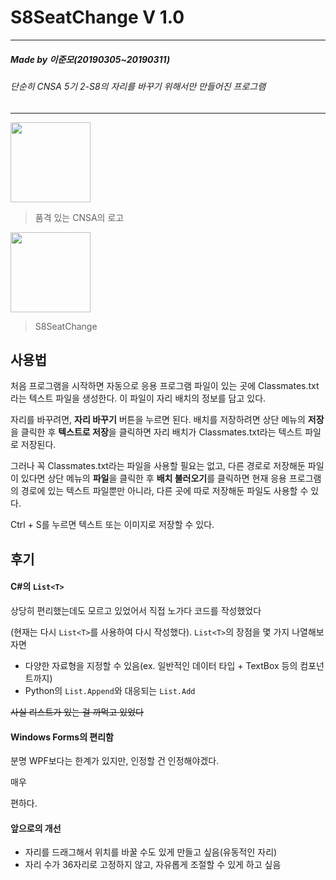 # S8SeatChange V 1.0

-------
##### Made by 이준모(20190305~20190311)
###### 단순히 CNSA 5기 2-S8의 자리를 바꾸기 위해서만 만들어진 프로그램
-------

<img src="https://cnsa.hs.kr/images/hpm/intro/img_MHP1_02_02_09.png" width="128px" height="128px"></img>
>품격 있는 CNSA의 로고

<img src="https://image.flaticon.com/icons/svg/339/339779.svg" width="128px" height="128px"></img>
>S8SeatChange

## 사용법
처음 프로그램을 시작하면 자동으로 응용 프로그램 파일이 있는 곳에 Classmates.txt라는 텍스트 파일을 생성한다. 이 파일이 자리 배치의 정보를 담고 있다.

자리를 바꾸려면, **자리 바꾸기** 버튼을 누르면 된다. 배치를 저장하려면 상단 메뉴의 **저장**을 클릭한 후 **텍스트로 저장**을 클릭하면 자리 배치가 Classmates.txt라는 텍스트 파일로 저장된다.

그러나 꼭 Classmates.txt라는 파일을 사용할 필요는 없고, 다른 경로로 저장해둔 파일이 있다면 상단 메뉴의 **파일**을 클릭한 후 **배치 불러오기**를 클릭하면 현재 응용 프로그램의 경로에 있는 텍스트 파일뿐만 아니라, 다른 곳에 따로 저장해둔 파일도 사용할 수 있다.

Ctrl + S를 누르면 텍스트 또는 이미지로 저장할 수 있다.


## 후기
#### C#의 `List<T>`
  상당히 편리했는데도 모르고 있었어서 직접 노가다 코드를 작성했었다
  
  (현재는 다시 `List<T>`를 사용하여 다시 작성했다).
  `List<T>`의 장점을 몇 가지 나열해보자면
  
  - 다양한 자료형을 지정할 수 있음(ex. 일반적인 데이터 타입 + TextBox 등의 컴포넌트까지)
  - Python의 `List.Append`와 대응되는 `List.Add`
  
~~사실 리스트가 있는 걸 까먹고 있었다~~

#### Windows Forms의 편리함
  분명 WPF보다는 한계가 있지만, 인정할 건 인정해야겠다.
  
  매우
  
  편하다.
  
#### 앞으로의 개선
  - 자리를 드래그해서 위치를 바꿀 수도 있게 만들고 싶음(유동적인 자리)
  - 자리 수가 36자리로 고정하지 않고, 자유롭게 조절할 수 있게 하고 싶음

